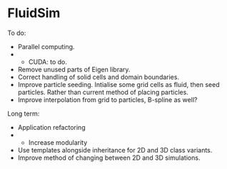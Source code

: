 # FluidSim

To do:
 - Parallel computing.
 - - CUDA: to do.
 - Remove unused parts of Eigen library.
 - Correct handling of solid cells and domain boundaries.
 - Improve particle seeding. Intialise some grid cells as fluid, then seed particles. Rather than current method of placing particles.
 - Improve interpolation from grid to particles, B-spline as well?
 

Long term:
 - Application refactoring
 - - Increase modularity
 - Use templates alongside inheritance for 2D and 3D class variants.
 - Improve method of changing between 2D and 3D simulations.
